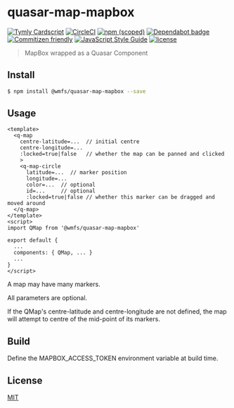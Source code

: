 # quasar-map-mapbox

[![Tymly Cardscript](https://img.shields.io/badge/tymly-cardscript-blue.svg)](https://tymly.io/)
[![CircleCI](https://circleci.com/gh/wmfs/quasar-map-mapbox.svg?style=svg)](https://circleci.com/gh/wmfs/quasar-map-mapbox)
[![npm (scoped)](https://img.shields.io/npm/v/@wmfs/quasar-map-mapbox.svg)](https://www.npmjs.com/package/@wmfs/quasar-map-mapbox) 
[![Dependabot badge](https://img.shields.io/badge/Dependabot-active-brightgreen.svg)](https://dependabot.com/) 
[![Commitizen friendly](https://img.shields.io/badge/commitizen-friendly-brightgreen.svg)](http://commitizen.github.io/cz-cli/) 
[![JavaScript Style Guide](https://img.shields.io/badge/code_style-standard-brightgreen.svg)](https://standardjs.com) 
[![license](https://img.shields.io/github/license/mashape/apistatus.svg)](https://github.com/wmfs/tymly/blob/master/packages/concrete-paths/LICENSE)

> MapBox wrapped as a Quasar Component

## <a name="install"></a>Install
```bash
$ npm install @wmfs/quasar-map-mapbox --save
```

## <a name="usage"></a>Usage

```
<template>
  <q-map
    centre-latitude=...  // initial centre
    centre-longitude=... 
    :locked=true|false   // whether the map can be panned and clicked 
    >
    <q-map-circle
      latitude=...  // marker position
      longitude=... 
      color=...  // optional
      id=...     // optional
      :locked=true|false // whether this marker can be dragged and moved around 
  </q-map>
</template>
<script>
import QMap from '@wmfs/quasar-map-mapbox'

export default {
  ...
  components: { QMap, ... }
  ...
}
</script>
```
A map may have many markers.

All parameters are optional. 

If the QMap's centre-latitude and centre-longitude are not defined, the map will attempt to centre of the mid-point of its markers.

## Build

Define the MAPBOX_ACCESS_TOKEN environment variable at build time.


## <a name="license"></a>License
[MIT](https://github.com/wmfs/quasar-map-mapbox/blob/master/LICENSE)
